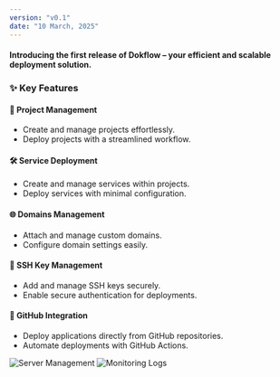 ```yaml
---
version: "v0.1"
date: "10 March, 2025"
---
```


####  Introducing the first release of Dokflow – your efficient and scalable deployment solution.

### ✨ Key Features

#### 📌 Project Management
- Create and manage projects effortlessly.
- Deploy projects with a streamlined workflow.

#### 🛠️ Service Deployment
- Create and manage services within projects.
- Deploy services with minimal configuration.

#### 🌐 Domains Management
- Attach and manage custom domains.
- Configure domain settings easily.

#### 🔑 SSH Key Management
- Add and manage SSH keys securely.
- Enable secure authentication for deployments.

#### 🐙 GitHub Integration
- Deploy applications directly from GitHub repositories.
- Automate deployments with GitHub Actions.

![Server Management](/images/changelog/dashboard.png)
![Monitoring Logs](/images/changelog/git.png)
